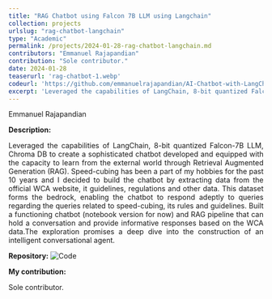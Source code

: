 ```yaml
---
title: "RAG Chatbot using Falcon 7B LLM using Langchain"
collection: projects
urlslug: "rag-chatbot-langchain"
type: "Academic"
permalink: /projects/2024-01-28-rag-chatbot-langchain.md
contributors: "Emmanuel Rajapandian"
contribution: "Sole contributor."
date: 2024-01-28
teaserurl: 'rag-chatbot-1.webp'
codeurl: 'https://github.com/emmanuelrajapandian/AI-Chatbot-with-LangChain-and-Falcon-7B-LLM'
excerpt: 'Leveraged the capabilities of LangChain, 8-bit quantized Falcon-7B LLM, Chroma DB to create a sophisticated chatbot developed and equipped with the capacity to learn from the external world through Retrieval Augmented Generation (RAG). Speed-cubing has been a part of my hobbies for the past 10 years and I decided to build the chatbot by extracting data from the official WCA website, it guidelines, regulations and other data. This dataset forms the bedrock, enabling the chatbot to respond adeptly to queries regarding the queries related to speed-cubing, its rules and guidelines. Built a functioning chatbot (notebook version for now) and RAG pipeline that can hold a conversation and provide informative responses based on the WCA data.The exploration promises a deep dive into the construction of an intelligent conversational agent.'
---
```


Emmanuel Rajapandian

**Description:**
<p align="justify"> 
Leveraged the capabilities of LangChain, 8-bit quantized Falcon-7B LLM, Chroma DB to create a sophisticated chatbot developed and equipped with the capacity to learn from the external world through Retrieval Augmented Generation (RAG). Speed-cubing has been a part of my hobbies for the past 10 years and I decided to build the chatbot by extracting data from the official WCA website, it guidelines, regulations and other data. This dataset forms the bedrock, enabling the chatbot to respond adeptly to queries regarding the queries related to speed-cubing, its rules and guidelines. Built a functioning chatbot (notebook version for now) and RAG pipeline that can hold a conversation and provide informative responses based on the WCA data.The exploration promises a deep dive into the construction of an intelligent conversational agent. </p>

**Repository:**
![Code](https://github.com/emmanuelrajapandian/AI-Chatbot-with-LangChain-and-Falcon-7B-LLM)

**My contribution:**
<p align="justify"> 
Sole contributor.</p>
